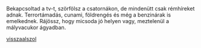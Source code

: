 Bekapcsoltad a tv-t, szörfölsz a csatornákon, de mindenütt csak rémhíreket adnak. 
Terrortámadás, cunami, földrengés és még a benzinárak is emelkednek.
Rájössz, hogy micsoda jó helyen vagy, meztelenül a mályvacukor ágyadban.

[visszaalszol](alvas/alom.md)